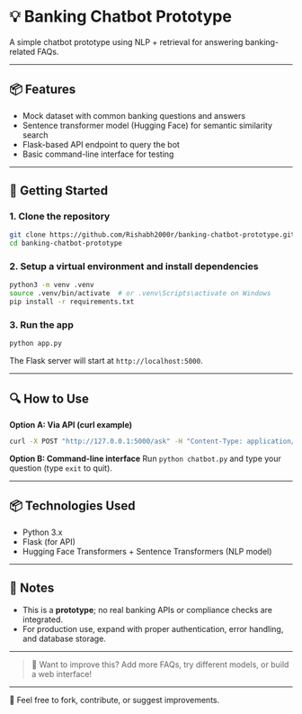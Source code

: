 # 💡 Banking Chatbot Prototype  

A simple chatbot prototype using NLP + retrieval for answering banking-related FAQs.  

---

## 📦 Features
- Mock dataset with common banking questions and answers  
- Sentence transformer model (Hugging Face) for semantic similarity search  
- Flask-based API endpoint to query the bot  
- Basic command-line interface for testing  

---

## 🚀 Getting Started

### 1. Clone the repository
```bash
git clone https://github.com/Rishabh2000r/banking-chatbot-prototype.git
cd banking-chatbot-prototype
```

### 2. Setup a virtual environment and install dependencies
```bash
python3 -m venv .venv
source .venv/bin/activate  # or .venv\Scripts\activate on Windows
pip install -r requirements.txt
```

### 3. Run the app
```bash
python app.py
```

The Flask server will start at `http://localhost:5000`.

---

## 🔍 How to Use

**Option A: Via API (curl example)**
```bash
curl -X POST "http://127.0.0.1:5000/ask" -H "Content-Type: application/json" -d '{"query": "How do I open an account?"}'
```

**Option B: Command-line interface**
Run `python chatbot.py` and type your question (type `exit` to quit).

---

## 📦 Technologies Used
- Python 3.x  
- Flask (for API)  
- Hugging Face Transformers + Sentence Transformers (NLP model)  

---

## 📝 Notes
- This is a **prototype**; no real banking APIs or compliance checks are integrated.  
- For production use, expand with proper authentication, error handling, and database storage.

---

> 🔧 Want to improve this? Add more FAQs, try different models, or build a web interface!  

--- 

💬 Feel free to fork, contribute, or suggest improvements.